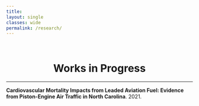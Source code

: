 ```yaml
---
title: 
layout: single
classes: wide
permalink: /research/
---
```

<br/> 


# <center> Works in Progress </center>
- - -

**Cardiovascular Mortality Impacts from Leaded Aviation Fuel: Evidence from Piston-Engine Air Traffic
in North Carolina**. 2021.<br/>


